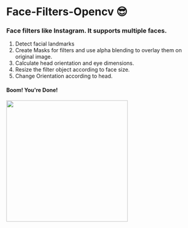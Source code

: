 # Face-Filters-Opencv 😎

### Face filters like Instagram. It supports multiple faces. 

  1. Detect facial landmarks
  2. Create Masks for filters and use alpha blending to overlay them on original image.
  3. Calculate head orientation and eye dimensions.
  4. Resize the filter object according to face size.
  5. Change Orientation according to head.
  
#### Boom! You're Done!

<img src="https://github.com/ashish1sasmal/Face-Filters-Opencv/blob/master/Results/result5.jpg" width=320>
